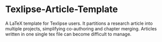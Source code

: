 Texlipse-Article-Template
=========================

A LaTeX template for Texlipse users. It partitions a research article into multiple projects, simplifying co-authoring and chapter merging. Articles written in one single tex file can become difficult to manage.